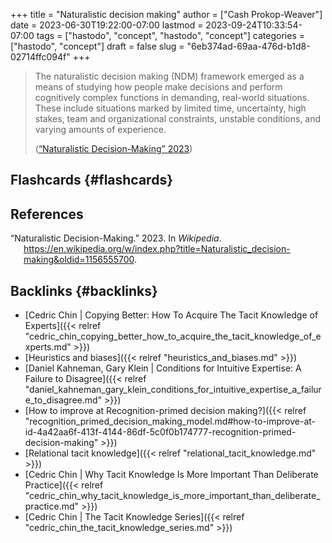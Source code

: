 +++
title = "Naturalistic decision making"
author = ["Cash Prokop-Weaver"]
date = 2023-06-30T19:22:00-07:00
lastmod = 2023-09-24T10:33:54-07:00
tags = ["hastodo", "concept", "hastodo", "concept"]
categories = ["hastodo", "concept"]
draft = false
slug = "6eb374ad-69aa-476d-b1d8-02714ffc094f"
+++

> The naturalistic decision making (NDM) framework emerged as a means of studying how people make decisions and perform cognitively complex functions in demanding, real-world situations. These include situations marked by limited time, uncertainty, high stakes, team and organizational constraints, unstable conditions, and varying amounts of experience.
>
> (<a href="#citeproc_bib_item_1">“Naturalistic Decision-Making” 2023</a>)


## Flashcards {#flashcards}

## References

<style>.csl-entry{text-indent: -1.5em; margin-left: 1.5em;}</style><div class="csl-bib-body">
  <div class="csl-entry"><a id="citeproc_bib_item_1"></a>“Naturalistic Decision-Making.” 2023. In <i>Wikipedia</i>. <a href="https://en.wikipedia.org/w/index.php?title=Naturalistic_decision-making&oldid=1156555700">https://en.wikipedia.org/w/index.php?title=Naturalistic_decision-making&#38;oldid=1156555700</a>.</div>
</div>


## Backlinks {#backlinks}

-   [Cedric Chin | Copying Better: How To Acquire The Tacit Knowledge of Experts]({{< relref "cedric_chin_copying_better_how_to_acquire_the_tacit_knowledge_of_experts.md" >}})
-   [Heuristics and biases]({{< relref "heuristics_and_biases.md" >}})
-   [Daniel Kahneman, Gary Klein | Conditions for Intuitive Expertise: A Failure to Disagree]({{< relref "daniel_kahneman_gary_klein_conditions_for_intuitive_expertise_a_failure_to_disagree.md" >}})
-   [How to improve at Recognition-primed decision making?]({{< relref "recognition_primed_decision_making_model.md#how-to-improve-at-id-4a42aa6f-413f-4144-86df-5c0f0b174777-recognition-primed-decision-making" >}})
-   [Relational tacit knowledge]({{< relref "relational_tacit_knowledge.md" >}})
-   [Cedric Chin | Why Tacit Knowledge Is More Important Than Deliberate Practice]({{< relref "cedric_chin_why_tacit_knowledge_is_more_important_than_deliberate_practice.md" >}})
-   [Cedric Chin | The Tacit Knowledge Series]({{< relref "cedric_chin_the_tacit_knowledge_series.md" >}})
